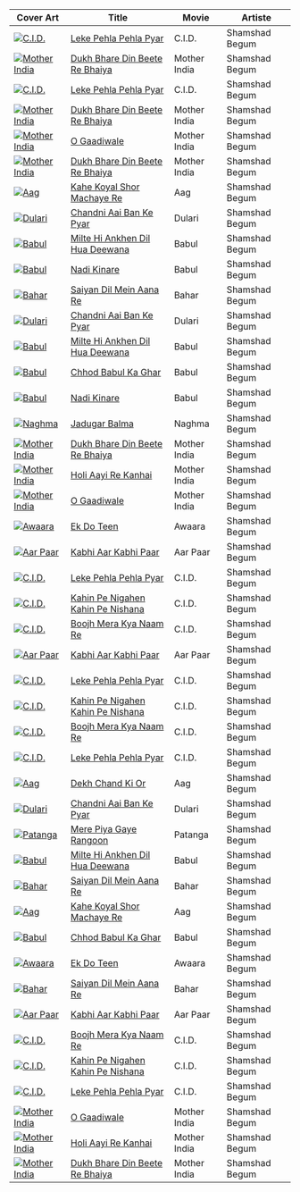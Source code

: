 Cover Art | Title | Movie | Artiste
------------ | ------------- | ----------- | ------
[![C.I.D.](https://i.ytimg.com/vi/6jSE-ZiIkfc/default.jpg)](https://youtu.be/6jSE-ZiIkfc)|[ Leke Pehla Pehla Pyar](https://youtu.be/6jSE-ZiIkfc)|C.I.D.|Shamshad Begum
[![Mother India](https://i.ytimg.com/vi/WvaqrhWuKss/default.jpg)](https://youtu.be/WvaqrhWuKss)|[ Dukh Bhare Din Beete Re Bhaiya](https://youtu.be/WvaqrhWuKss)|Mother India|Shamshad Begum
[![C.I.D.](https://i.ytimg.com/vi/6jSE-ZiIkfc/default.jpg)](https://youtu.be/6jSE-ZiIkfc)|[ Leke Pehla Pehla Pyar](https://youtu.be/6jSE-ZiIkfc)|C.I.D.|Shamshad Begum
[![Mother India](https://i.ytimg.com/vi/WvaqrhWuKss/default.jpg)](https://youtu.be/WvaqrhWuKss)|[ Dukh Bhare Din Beete Re Bhaiya](https://youtu.be/WvaqrhWuKss)|Mother India|Shamshad Begum
[![Mother India](https://i.ytimg.com/vi/L2Egfdz1mOE/default.jpg)](https://youtu.be/L2Egfdz1mOE)|[ O Gaadiwale](https://youtu.be/L2Egfdz1mOE)|Mother India|Shamshad Begum
[![Mother India](https://i.ytimg.com/vi/WvaqrhWuKss/default.jpg)](https://youtu.be/WvaqrhWuKss)|[ Dukh Bhare Din Beete Re Bhaiya](https://youtu.be/WvaqrhWuKss)|Mother India|Shamshad Begum
[![Aag](https://i.ytimg.com/vi/Yb3Q4ZzdFsU/default.jpg)](https://youtu.be/Yb3Q4ZzdFsU)|[ Kahe Koyal Shor Machaye Re](https://youtu.be/Yb3Q4ZzdFsU)|Aag|Shamshad Begum
[![Dulari](https://i.ytimg.com/vi/9N0x0zRFBgs/default.jpg)](https://youtu.be/9N0x0zRFBgs)|[ Chandni Aai Ban Ke Pyar](https://youtu.be/9N0x0zRFBgs)|Dulari|Shamshad Begum
[![Babul](https://i.ytimg.com/vi/ScQM1ENRS6w/default.jpg)](https://youtu.be/ScQM1ENRS6w)|[ Milte Hi Ankhen Dil Hua Deewana](https://youtu.be/ScQM1ENRS6w)|Babul|Shamshad Begum
[![Babul](https://i.ytimg.com/vi/7IJhyXr5O_Q/default.jpg)](https://youtu.be/7IJhyXr5O_Q)|[ Nadi Kinare](https://youtu.be/7IJhyXr5O_Q)|Babul|Shamshad Begum
[![Bahar](https://i.ytimg.com/vi/G5y5adM2ZNo/default.jpg)](https://youtu.be/G5y5adM2ZNo)|[ Saiyan Dil Mein Aana Re](https://youtu.be/G5y5adM2ZNo)|Bahar|Shamshad Begum
[![Dulari](https://i.ytimg.com/vi/9N0x0zRFBgs/default.jpg)](https://youtu.be/9N0x0zRFBgs)|[ Chandni Aai Ban Ke Pyar](https://youtu.be/9N0x0zRFBgs)|Dulari|Shamshad Begum
[![Babul](https://i.ytimg.com/vi/ScQM1ENRS6w/default.jpg)](https://youtu.be/ScQM1ENRS6w)|[ Milte Hi Ankhen Dil Hua Deewana](https://youtu.be/ScQM1ENRS6w)|Babul|Shamshad Begum
[![Babul](https://i.ytimg.com/vi/LEPyr3ceec8/default.jpg)](https://youtu.be/LEPyr3ceec8)|[ Chhod Babul Ka Ghar](https://youtu.be/LEPyr3ceec8)|Babul|Shamshad Begum
[![Babul](https://i.ytimg.com/vi/7IJhyXr5O_Q/default.jpg)](https://youtu.be/7IJhyXr5O_Q)|[ Nadi Kinare](https://youtu.be/7IJhyXr5O_Q)|Babul|Shamshad Begum
[![Naghma](https://i.ytimg.com/vi/EJ6yC5u45G4/default.jpg)](https://youtu.be/EJ6yC5u45G4)|[ Jadugar Balma](https://youtu.be/EJ6yC5u45G4)|Naghma|Shamshad Begum
[![Mother India](https://i.ytimg.com/vi/WvaqrhWuKss/default.jpg)](https://youtu.be/WvaqrhWuKss)|[ Dukh Bhare Din Beete Re Bhaiya](https://youtu.be/WvaqrhWuKss)|Mother India|Shamshad Begum
[![Mother India](https://i.ytimg.com/vi/qVbJwUWtTE0/default.jpg)](https://youtu.be/qVbJwUWtTE0)|[ Holi Aayi Re Kanhai](https://youtu.be/qVbJwUWtTE0)|Mother India|Shamshad Begum
[![Mother India](https://i.ytimg.com/vi/L2Egfdz1mOE/default.jpg)](https://youtu.be/L2Egfdz1mOE)|[ O Gaadiwale](https://youtu.be/L2Egfdz1mOE)|Mother India|Shamshad Begum
[![Awaara](https://i.ytimg.com/vi/cLTXQxiQPgE/default.jpg)](https://youtu.be/cLTXQxiQPgE)|[ Ek Do Teen](https://youtu.be/cLTXQxiQPgE)|Awaara|Shamshad Begum
[![Aar Paar](https://i.ytimg.com/vi/KFMRFdcING0/default.jpg)](https://youtu.be/KFMRFdcING0)|[ Kabhi Aar Kabhi Paar](https://youtu.be/KFMRFdcING0)|Aar Paar|Shamshad Begum
[![C.I.D.](https://i.ytimg.com/vi/6jSE-ZiIkfc/default.jpg)](https://youtu.be/6jSE-ZiIkfc)|[ Leke Pehla Pehla Pyar](https://youtu.be/6jSE-ZiIkfc)|C.I.D.|Shamshad Begum
[![C.I.D.](https://i.ytimg.com/vi/PoHnHnB4_js/default.jpg)](https://youtu.be/PoHnHnB4_js)|[ Kahin Pe Nigahen Kahin Pe Nishana](https://youtu.be/PoHnHnB4_js)|C.I.D.|Shamshad Begum
[![C.I.D.](https://i.ytimg.com/vi/shFt7sGaujc/default.jpg)](https://youtu.be/shFt7sGaujc)|[ Boojh Mera Kya Naam Re](https://youtu.be/shFt7sGaujc)|C.I.D.|Shamshad Begum
[![Aar Paar](https://i.ytimg.com/vi/KFMRFdcING0/default.jpg)](https://youtu.be/KFMRFdcING0)|[ Kabhi Aar Kabhi Paar](https://youtu.be/KFMRFdcING0)|Aar Paar|Shamshad Begum
[![C.I.D.](https://i.ytimg.com/vi/6jSE-ZiIkfc/default.jpg)](https://youtu.be/6jSE-ZiIkfc)|[ Leke Pehla Pehla Pyar](https://youtu.be/6jSE-ZiIkfc)|C.I.D.|Shamshad Begum
[![C.I.D.](https://i.ytimg.com/vi/PoHnHnB4_js/default.jpg)](https://youtu.be/PoHnHnB4_js)|[ Kahin Pe Nigahen Kahin Pe Nishana](https://youtu.be/PoHnHnB4_js)|C.I.D.|Shamshad Begum
[![C.I.D.](https://i.ytimg.com/vi/shFt7sGaujc/default.jpg)](https://youtu.be/shFt7sGaujc)|[ Boojh Mera Kya Naam Re](https://youtu.be/shFt7sGaujc)|C.I.D.|Shamshad Begum
[![C.I.D.](https://i.ytimg.com/vi/6jSE-ZiIkfc/default.jpg)](https://youtu.be/6jSE-ZiIkfc)|[ Leke Pehla Pehla Pyar](https://youtu.be/6jSE-ZiIkfc)|C.I.D.|Shamshad Begum
[![Aag](https://i.ytimg.com/vi/n3JpPNRdxRg/default.jpg)](https://youtu.be/n3JpPNRdxRg)|[ Dekh Chand Ki Or](https://youtu.be/n3JpPNRdxRg)|Aag|Shamshad Begum
[![Dulari](https://i.ytimg.com/vi/9N0x0zRFBgs/default.jpg)](https://youtu.be/9N0x0zRFBgs)|[ Chandni Aai Ban Ke Pyar](https://youtu.be/9N0x0zRFBgs)|Dulari|Shamshad Begum
[![Patanga](https://i.ytimg.com/vi/rqJi63LOUtM/default.jpg)](https://youtu.be/rqJi63LOUtM)|[ Mere Piya Gaye Rangoon](https://youtu.be/rqJi63LOUtM)|Patanga|Shamshad Begum
[![Babul](https://i.ytimg.com/vi/ScQM1ENRS6w/default.jpg)](https://youtu.be/ScQM1ENRS6w)|[ Milte Hi Ankhen Dil Hua Deewana](https://youtu.be/ScQM1ENRS6w)|Babul|Shamshad Begum
[![Bahar](https://i.ytimg.com/vi/G5y5adM2ZNo/default.jpg)](https://youtu.be/G5y5adM2ZNo)|[ Saiyan Dil Mein Aana Re](https://youtu.be/G5y5adM2ZNo)|Bahar|Shamshad Begum
[![Aag](https://i.ytimg.com/vi/Yb3Q4ZzdFsU/default.jpg)](https://youtu.be/Yb3Q4ZzdFsU)|[ Kahe Koyal Shor Machaye Re](https://youtu.be/Yb3Q4ZzdFsU)|Aag|Shamshad Begum
[![Babul](https://i.ytimg.com/vi/LEPyr3ceec8/default.jpg)](https://youtu.be/LEPyr3ceec8)|[ Chhod Babul Ka Ghar](https://youtu.be/LEPyr3ceec8)|Babul|Shamshad Begum
[![Awaara](https://i.ytimg.com/vi/cLTXQxiQPgE/default.jpg)](https://youtu.be/cLTXQxiQPgE)|[ Ek Do Teen](https://youtu.be/cLTXQxiQPgE)|Awaara|Shamshad Begum
[![Bahar](https://i.ytimg.com/vi/G5y5adM2ZNo/default.jpg)](https://youtu.be/G5y5adM2ZNo)|[ Saiyan Dil Mein Aana Re](https://youtu.be/G5y5adM2ZNo)|Bahar|Shamshad Begum
[![Aar Paar](https://i.ytimg.com/vi/KFMRFdcING0/default.jpg)](https://youtu.be/KFMRFdcING0)|[ Kabhi Aar Kabhi Paar](https://youtu.be/KFMRFdcING0)|Aar Paar|Shamshad Begum
[![C.I.D.](https://i.ytimg.com/vi/shFt7sGaujc/default.jpg)](https://youtu.be/shFt7sGaujc)|[ Boojh Mera Kya Naam Re](https://youtu.be/shFt7sGaujc)|C.I.D.|Shamshad Begum
[![C.I.D.](https://i.ytimg.com/vi/PoHnHnB4_js/default.jpg)](https://youtu.be/PoHnHnB4_js)|[ Kahin Pe Nigahen Kahin Pe Nishana](https://youtu.be/PoHnHnB4_js)|C.I.D.|Shamshad Begum
[![C.I.D.](https://i.ytimg.com/vi/6jSE-ZiIkfc/default.jpg)](https://youtu.be/6jSE-ZiIkfc)|[ Leke Pehla Pehla Pyar](https://youtu.be/6jSE-ZiIkfc)|C.I.D.|Shamshad Begum
[![Mother India](https://i.ytimg.com/vi/L2Egfdz1mOE/default.jpg)](https://youtu.be/L2Egfdz1mOE)|[ O Gaadiwale](https://youtu.be/L2Egfdz1mOE)|Mother India|Shamshad Begum
[![Mother India](https://i.ytimg.com/vi/qVbJwUWtTE0/default.jpg)](https://youtu.be/qVbJwUWtTE0)|[ Holi Aayi Re Kanhai](https://youtu.be/qVbJwUWtTE0)|Mother India|Shamshad Begum
[![Mother India](https://i.ytimg.com/vi/WvaqrhWuKss/default.jpg)](https://youtu.be/WvaqrhWuKss)|[ Dukh Bhare Din Beete Re Bhaiya](https://youtu.be/WvaqrhWuKss)|Mother India|Shamshad Begum
